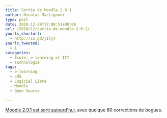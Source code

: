 ```yaml
---
title: Sortie de Moodle 2.0.1
author: Nicolas Martignoni
type: post
date: 2010-12-29T17:08:51+00:00
url: /2010/12/sortie-de-moodle-2-0-1/
yourls_shorturl:
  - http://is.gd/jIlyt
yourls_tweeted:
  - 1
categories:
  - École, e-learning et ICT
  - Technologie
tags:
  - e-learning
  - LMS
  - Logiciel Libre
  - Moodle
  - Open Source

---
```

[Moodle 2.0.1 est sorti aujourd'hui][1], avec quelque 80 corrections de bogues.

 [1]: http://moodle.org/mod/forum/discuss.php?d=165153